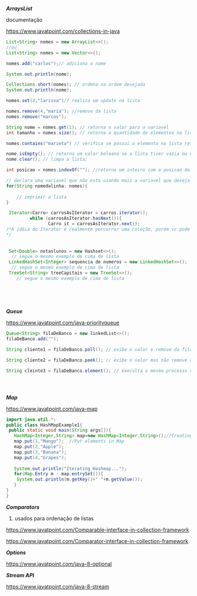 ***ArraysList***

documentação

https://www.javatpoint.com/collections-in-java

```java
List<String> nomes = new ArrayList<>();
//ou
List<String> nomes = new Vector<>();

nomes.add("carlos");// adiciona o nome

System.out.println(nome);

Collections.short(nomes); // ordena na ordem desejada
System.out.println(nome);

nomes.set(2,"larissa")// realiza um update na lista  

nomes.remove(4,"maria"); //remove da lista 
nomes.remove("marcos");

String nome = nomes.get(1); // retorna o valor para a variavel
int tamanho = nomes.size(); // retorna a quantidade de elementos na lista

nomes.contains("marieta") // verifica se possui o elemento na lista retornando um valor 								boleano.

nome.isEmpty(); // retorna um valor boleano se a lista tiver vazia ou não;
nome.clear(); // limpa a lista;

int posicao = nomes.indexOf(""); //retorna um inteiro com a posicao da lista

// declara uma variavel que não esta usando mais a variavel que deseja usar
for(String nomedalinha: nomes){ 
    
    // imprimir a lista
}

 Iterator<Carro> carrosAsIterator = carros.iterator();
         while (carrosAsIterator.hasNext()){
                Carro it = carrosAsIterator.next();
/*A idéia do Iterator é realmente percorrer uma coleção, porém vc pode utilizar Iterators diferentes para percorrer uma coleção de forma diferente…se vc usar um Iterator ao invés de implementar na própria lista o código pra percorrê-la como vc quer, vc evita carregar a interface da lista com coisas que não pertencem a ela…
*/
             
  
 Set<Double> notaslunos = new Hashset<>();
  // segue o mesmo exemplo de cima de lista
 LinkedHashSet<Integer> sequencia de numeros = new LinkedHashSet<>();
  // segue o mesmo exemplo de cima de lista
 TreeSet<String> treeCapitais = new TreeSet<>();
    // segue o mesmo exemplo de cima de lista
             
             
  
             
```



***Queue***

https://www.javatpoint.com/java-priorityqueue

```java
Queue<String> filaDeBanco = new linkedList<>();
filaDeBanco.add("");

String cliente1 = filaDeBanco.poll(); // exibe o valor e remove da fila

String cliente2 = filaDeBanco.peek(); // exibe o valor mas não remove da fila e retorna null se estiver vazia.

String cleinte3 = filaDeBanco.element(); // execulta o mesmo processo do peek, mas se a lista tiver vazia podera ocorrer erro.





```



***Map***

https://www.javatpoint.com/java-map

```java
import java.util.*;  
public class HashMapExample1{  
 public static void main(String args[]){  
   HashMap<Integer,String> map=new HashMap<Integer,String>();//Creating HashMap    
   map.put(1,"Mango");  //Put elements in Map  
   map.put(2,"Apple");    
   map.put(3,"Banana");   
   map.put(4,"Grapes");   
       
   System.out.println("Iterating Hashmap...");  
   for(Map.Entry m : map.entrySet()){    
    System.out.println(m.getKey()+" "+m.getValue());    
   }  
}  
}  
```



***Comparators***

1. usados para ordenação de listas

https://www.javatpoint.com/Comparable-interface-in-collection-framework

https://www.javatpoint.com/Comparator-interface-in-collection-framework



***Options***

https://www.javatpoint.com/java-8-optional



***Stream API***

https://www.javatpoint.com/java-8-stream